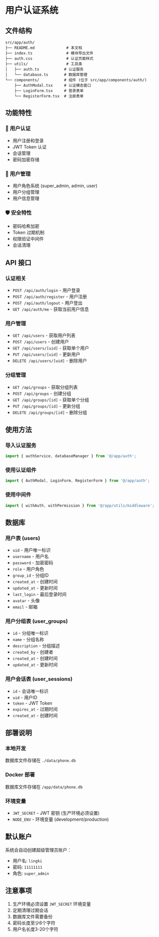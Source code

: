 # 用户认证系统

## 文件结构

```
src/app/auth/
├── README.md              # 本文档
├── index.ts               # 模块导出文件
├── auth.css               # 认证页面样式
├── utils/                 # 工具类
│   ├── auth.ts           # 认证服务
│   └── database.ts       # 数据库管理
└── components/           # 组件 (位于 src/app/components/auth/)
    ├── AuthModal.tsx     # 认证模态窗口
    ├── LoginForm.tsx     # 登录表单
    └── RegisterForm.tsx  # 注册表单
```

## 功能特性

### 🔐 用户认证
- 用户注册和登录
- JWT Token 认证
- 会话管理
- 密码加密存储

### 👥 用户管理
- 用户角色系统 (super_admin, admin, user)
- 用户分组管理
- 用户信息管理

### 🛡️ 安全特性
- 密码哈希加密
- Token 过期机制
- 权限验证中间件
- 会话清理

## API 接口

### 认证相关
- `POST /api/auth/login` - 用户登录
- `POST /api/auth/register` - 用户注册
- `POST /api/auth/logout` - 用户登出
- `GET /api/auth/me` - 获取当前用户信息

### 用户管理
- `GET /api/users` - 获取用户列表
- `POST /api/users` - 创建用户
- `GET /api/users/[uid]` - 获取单个用户
- `PUT /api/users/[uid]` - 更新用户
- `DELETE /api/users/[uid]` - 删除用户

### 分组管理
- `GET /api/groups` - 获取分组列表
- `POST /api/groups` - 创建分组
- `GET /api/groups/[id]` - 获取单个分组
- `PUT /api/groups/[id]` - 更新分组
- `DELETE /api/groups/[id]` - 删除分组

## 使用方法

### 导入认证服务
```typescript
import { authService, databaseManager } from '@/app/auth';
```

### 使用认证组件
```typescript
import { AuthModal, LoginForm, RegisterForm } from '@/app/auth';
```

### 使用中间件
```typescript
import { withAuth, withPermission } from '@/app/utils/middleware';
```

## 数据库

### 用户表 (users)
- `uid` - 用户唯一标识
- `username` - 用户名
- `password` - 加密密码
- `role` - 用户角色
- `group_id` - 分组ID
- `created_at` - 创建时间
- `updated_at` - 更新时间
- `last_login` - 最后登录时间
- `avatar` - 头像
- `email` - 邮箱

### 用户分组表 (user_groups)
- `id` - 分组唯一标识
- `name` - 分组名称
- `description` - 分组描述
- `created_by` - 创建者
- `created_at` - 创建时间
- `updated_at` - 更新时间

### 用户会话表 (user_sessions)
- `id` - 会话唯一标识
- `uid` - 用户ID
- `token` - JWT Token
- `expires_at` - 过期时间
- `created_at` - 创建时间

## 部署说明

### 本地开发
数据库文件存储在 `./data/phone.db`

### Docker 部署
数据库文件存储在 `/app/data/phone.db`

### 环境变量
- `JWT_SECRET` - JWT 密钥 (生产环境必须设置)
- `NODE_ENV` - 环境变量 (development/production)

## 默认账户

系统会自动创建超级管理员账户：
- 用户名: `lingki`
- 密码: `11111111`
- 角色: `super_admin`

## 注意事项

1. 生产环境必须设置 `JWT_SECRET` 环境变量
2. 定期清理过期会话
3. 数据库文件需要备份
4. 密码长度至少6个字符
5. 用户名长度3-20个字符
